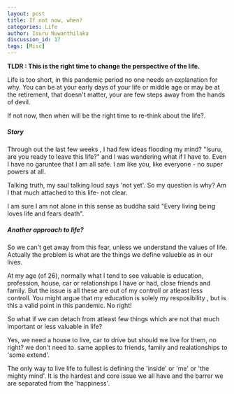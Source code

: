 ```yaml
---
layout: post
title: If not now, when?
categories: Life
author: Isuru Nuwanthilaka
discussion_id: 17
tags: [Misc]
---
```


**TLDR : This is the right time to change the perspective of the life.**

Life is too short, in this pandemic period no one needs an explanation for why. You can be at your early days of your life or middle age or may be at the retirement, that doesn't matter, your are few steps away from the hands of devil.

If not now, then when will be the right time to re-think about the life?.

##### Story

Through out the last few weeks , I had few ideas flooding my mind? "Isuru, are you ready to leave this life?" and I was wandering what if I have to. Even I have no garuntee that I am all safe. I am like you, like everyone - no super powers at all.

Talking truth, my saul talking loud says 'not yet'. So my question is why? Am I that much attached to this life- not clear.

I am sure I am not alone in this sense as buddha said "Every living being loves life and fears death".

##### Another approach to life?

So we can't get away from this fear, unless we understand the values of life. Actually the problem is what are the things we define valueble as in our lives.

At my age (of 26), normally what I tend to see valuable is education, profession, house, car or relationships I have or had, close friends and family. But the issue is all these are out of my controll or atleast less controll. You might argue that my education is solely my resposibility , but is this a valid point in this pandemic. No right!

So what if we can detach from atleast few things which are not that much important or less valuable in life?

Yes, we need a house to live, car to drive but should we live for them, no right? we don't need to. same applies to friends, family and realationships to 'some extend'.

The only way to live life to fullest is defining the 'inside' or 'me' or 'the mighty mind'. It is the hardest and core issue we all have and the barrer we are separated from the 'happiness'.
